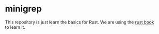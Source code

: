 # minigrep

This repository is just learn the basics for Rust. We are using the [rust
book](https://doc.rust-lang.org/book/ch12-00-an-io-project.html) to learn it.


